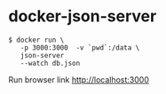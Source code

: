 # docker-json-server

    $ docker run \
       -p 3000:3000  -v `pwd`:/data \
       json-server
       --watch db.json

Run browser link [http://localhost:3000](http://localhost:3000)       